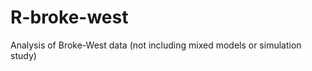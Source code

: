 R-broke-west
============

Analysis of Broke-West data (not including mixed models or simulation study)
